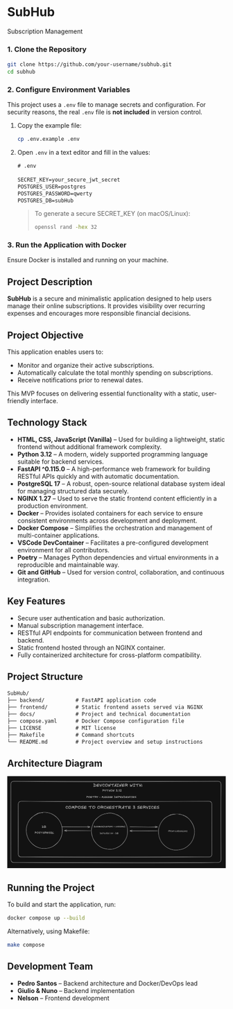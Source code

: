 # SubHub
Subscription Management

### 1. Clone the Repository

```bash
git clone https://github.com/your-username/subhub.git
cd subhub
```

### 2. Configure Environment Variables

This project uses a `.env` file to manage secrets and configuration. For security reasons, the real `.env` file is **not included** in version control.

1. Copy the example file:

    ```bash
    cp .env.example .env
    ```

2. Open `.env` in a text editor and fill in the values:

    ```dotenv
    # .env

    SECRET_KEY=your_secure_jwt_secret
    POSTGRES_USER=postgres
    POSTGRES_PASSWORD=qwerty
    POSTGRES_DB=subHub
    ```

   > To generate a secure SECRET_KEY (on macOS/Linux):
   > ```bash
   > openssl rand -hex 32
   > ```

### 3. Run the Application with Docker

Ensure Docker is installed and running on your machine.


## Project Description

**SubHub** is a secure and minimalistic application designed to help users manage their online subscriptions. It provides visibility over recurring expenses and encourages more responsible financial decisions.

## Project Objective

This application enables users to:
- Monitor and organize their active subscriptions.
- Automatically calculate the total monthly spending on subscriptions.
- Receive notifications prior to renewal dates.

This MVP focuses on delivering essential functionality with a static, user-friendly interface.

## Technology Stack

- **HTML, CSS, JavaScript (Vanilla)** – Used for building a lightweight, static frontend without additional framework complexity.
- **Python 3.12** – A modern, widely supported programming language suitable for backend services.
- **FastAPI ^0.115.0** – A high-performance web framework for building RESTful APIs quickly and with automatic documentation.
- **PostgreSQL 17** – A robust, open-source relational database system ideal for managing structured data securely.
- **NGINX 1.27** – Used to serve the static frontend content efficiently in a production environment.
- **Docker** – Provides isolated containers for each service to ensure consistent environments across development and deployment.
- **Docker Compose** – Simplifies the orchestration and management of multi-container applications.
- **VSCode DevContainer** – Facilitates a pre-configured development environment for all contributors.
- **Poetry** – Manages Python dependencies and virtual environments in a reproducible and maintainable way.
- **Git and GitHub** – Used for version control, collaboration, and continuous integration.

## Key Features

- Secure user authentication and basic authorization.
- Manual subscription management interface.
- RESTful API endpoints for communication between frontend and backend.
- Static frontend hosted through an NGINX container.
- Fully containerized architecture for cross-platform compatibility.

## Project Structure
```
SubHub/
├── backend/          # FastAPI application code
├── frontend/         # Static frontend assets served via NGINX
├── docs/             # Project and technical documentation
├── compose.yaml      # Docker Compose configuration file
├── LICENSE           # MIT license
├── Makefile          # Command shortcuts
└── README.md         # Project overview and setup instructions
```

## Architecture Diagram

![Architecture diagram](docs\architecture-diagram.png)


## Running the Project

To build and start the application, run:

```bash
docker compose up --build
```

Alternatively, using Makefile:

```bash
make compose
```

## Development Team

- **Pedro Santos** – Backend architecture and Docker/DevOps lead
- **Giulio & Nuno** – Backend implementation
- **Nelson** – Frontend development
